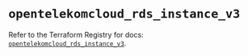 # `opentelekomcloud_rds_instance_v3`

Refer to the Terraform Registry for docs: [`opentelekomcloud_rds_instance_v3`](https://registry.terraform.io/providers/opentelekomcloud/opentelekomcloud/1.35.16/docs/resources/rds_instance_v3).
